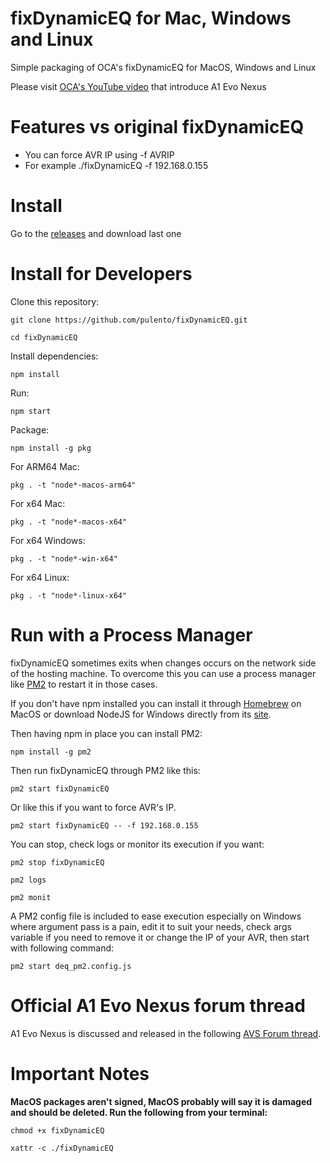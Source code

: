 # fixDynamicEQ for Mac, Windows and Linux

Simple packaging of OCA's fixDynamicEQ for MacOS, Windows and Linux

Please visit [OCA's YouTube video](https://www.youtube.com/watch?v=tNj-nWR-Yyo) that introduce A1 Evo Nexus

# Features vs original fixDynamicEQ

<ul>
  <li>You can force AVR IP using -f AVRIP</li>
  <li>For example ./fixDynamicEQ -f 192.168.0.155</li>
</ul>

# Install

Go to the [releases](https://github.com/pulento/fixDynamicEQ/releases) and download last one

# Install for Developers

Clone this repository:
```
git clone https://github.com/pulento/fixDynamicEQ.git
```
```
cd fixDynamicEQ
```

Install dependencies:

```
npm install
```

Run:

```
npm start
```

Package:

```
npm install -g pkg
````

For ARM64 Mac:

```
pkg . -t "node*-macos-arm64"
````

For x64 Mac:

```
pkg . -t "node*-macos-x64"
````

For x64 Windows:

```
pkg . -t "node*-win-x64"
````

For x64 Linux:

```
pkg . -t "node*-linux-x64"
````

# Run with a Process Manager

fixDynamicEQ sometimes exits when changes occurs on the network side of the hosting machine. To overcome this you can use a process
manager like [PM2](https://pm2.keymetrics.io/) to restart it in those cases.

If you don't have npm installed you can install it through [Homebrew](brew.sh) on MacOS or download NodeJS for Windows directly from its [site](https://nodejs.org/en/download/package-manager).

Then having npm in place you can install PM2:

```
npm install -g pm2
````

Then run fixDynamicEQ through PM2 like this:

````
pm2 start fixDynamicEQ
`````

Or like this if you want to force AVR's IP.

````
pm2 start fixDynamicEQ -- -f 192.168.0.155
`````

You can stop, check logs or monitor its execution if you want:

````
pm2 stop fixDynamicEQ
`````

````
pm2 logs
`````

````
pm2 monit
`````

A PM2 config file is included to ease execution especially on Windows where argument pass is a pain, edit it to suit your needs, check args variable if you need to remove it or change the IP of your AVR, then start with following command:

````
pm2 start deq_pm2.config.js
````

# Official A1 Evo Nexus forum thread

A1 Evo Nexus is discussed and released in the following [AVS Forum thread](https://www.avsforum.com/threads/nexus-next-gen-room-eq-by-oca.3309475).

# Important Notes

**MacOS packages aren't signed, MacOS probably will say it is damaged and should be deleted. Run the following from your terminal:**

```
chmod +x fixDynamicEQ
```

```
xattr -c ./fixDynamicEQ
```
